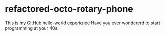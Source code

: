 # refactored-octo-rotary-phone
This is my GitHub hello-world experience
Have you ever wondererd to start programming at your 40s.

